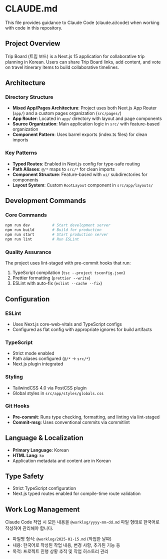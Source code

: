 # CLAUDE.md

This file provides guidance to Claude Code (claude.ai/code) when working with code in this repository.

## Project Overview

Trip Board (트립 보드) is a Next.js 15 application for collaborative trip planning in Korean. Users can share Trip Board links, add content, and vote on travel itinerary items to build collaborative timelines.

## Architecture

### Directory Structure
- **Mixed App/Pages Architecture**: Project uses both Next.js App Router (`app/`) and a custom pages organization (`src/pages/`)
- **App Router**: Located in `app/` directory with layout and page components
- **Source Organization**: Main application logic in `src/` with feature-based organization
- **Component Pattern**: Uses barrel exports (index.ts files) for clean imports

### Key Patterns
- **Typed Routes**: Enabled in Next.js config for type-safe routing
- **Path Aliases**: `@/*` maps to `src/*` for clean imports
- **Component Structure**: Feature-based with `ui/` subdirectories for components
- **Layout System**: Custom `RootLayout` component in `src/app/layouts/`

## Development Commands

### Core Commands
```bash
npm run dev          # Start development server
npm run build        # Build for production  
npm run start        # Start production server
npm run lint         # Run ESLint
```

### Quality Assurance
The project uses lint-staged with pre-commit hooks that run:
1. TypeScript compilation (`tsc --project tsconfig.json`)
2. Prettier formatting (`prettier --write`)
3. ESLint with auto-fix (`eslint --cache --fix`)

## Configuration

### ESLint
- Uses Next.js core-web-vitals and TypeScript configs
- Configured as flat config with appropriate ignores for build artifacts

### TypeScript
- Strict mode enabled
- Path aliases configured (`@/*` → `src/*`)
- Next.js plugin integrated

### Styling
- TailwindCSS 4.0 via PostCSS plugin
- Global styles in `src/app/styles/globals.css`

### Git Hooks
- **Pre-commit**: Runs type checking, formatting, and linting via lint-staged
- **Commit-msg**: Uses conventional commits via commitlint

## Language & Localization
- **Primary Language**: Korean
- **HTML Lang**: `ko` 
- Application metadata and content are in Korean

## Type Safety
- Strict TypeScript configuration
- Next.js typed routes enabled for compile-time route validation

## Work Log Management
Claude Code 작업 시 모든 내용을 `@worklog/yyyy-mm-dd.md` 파일 형태로 한국어로 작성하여 관리해야 합니다.
- 파일명 형식: `@worklog/2025-01-15.md` (작업한 날짜)
- 내용: 한국어로 작성된 작업 내용, 변경 사항, 추가된 기능 등
- 목적: 프로젝트 진행 상황 추적 및 작업 히스토리 관리